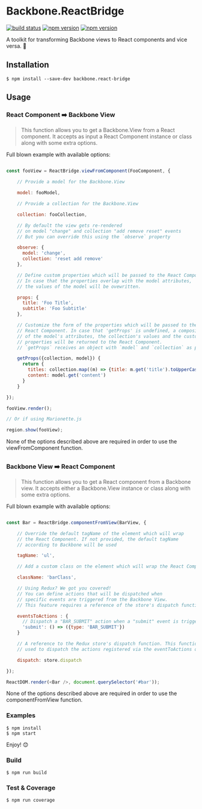 # Backbone.ReactBridge

[![build status](https://img.shields.io/travis/Workable/backbone.react-bridge.svg?style=flat-square)](https://travis-ci.org/Workable/backbone.react-bridge)
[![npm version](https://img.shields.io/npm/v/backbone.react-bridge.svg?style=flat-square)](https://www.npmjs.com/package/backbone.react-bridge)
[![npm version](https://img.shields.io/npm/dm/backbone.react-bridge.svg?style=flat-square)](https://www.npmjs.com/package/backbone.react-bridge)

A toolkit for transforming Backbone views to React components and vice versa. :rocket:

## Installation

```
$ npm install --save-dev backbone.react-bridge
```

## Usage

### React Component :arrow_right: Backbone View

  > This function allows you to get a Backbone.View from a React component. It accepts as input a React Component instance or class along with some extra options.

  Full blown example with available options:

  ```js

  const fooView = ReactBridge.viewFromComponent(FooComponent, {

      // Provide a model for the Backbone.View

      model: fooModel,

      // Provide a collection for the Backbone.View

      collection: fooCollection,

      // By default the view gets re-rendered
      // on model "change" and collection "add remove reset" events
      // But you can override this using the `observe` property

      observe: {
        model: 'change',
        collection: 'reset add remove'
      },

      // Define custom properties which will be passed to the React Component.
      // In case that the properties overlap with the model attributes,
      // the values of the model will be ovewritten.

      props: {
        title: 'Foo Title',
        subtitle: 'Foo Subtitle'
      },

      // Customize the form of the properties which will be passed to the
      // React Component. In case that 'getProps' is undefined, a composition
      // of the model's attributes, the collection's values and the custom
      // properties will be returned to the React Component.
      // `getProps` receives an object with `model` and `collection` as properties.

      getProps({collection, model}) {
        return {
          titles: collection.map((m) => {title: m.get('title').toUpperCase()}),
          content: model.get('content')
        }
      }

  });

  fooView.render();

  // Or if using Marionette.js

  region.show(fooView);

  ```

  None of the options described above are required in order to use the viewFromComponent function.

##

### **Backbone View :arrow_right: React Component**

  > This function allows you to get a React component from a Backbone view. It accepts either a Backbone.View instance or class along with some extra options.

  Full blown example with available options:

  ```js

  const Bar = ReactBridge.componentFromView(BarView, {

      // Override the default tagName of the element which will wrap
      // the React Component. If not provided, the default tagName
      // according to Backbone will be used

      tagName: 'ul',

      // Add a custom class on the element which will wrap the React Component

      className: 'barClass',

      // Using Redux? We got you covered!
      // You can define actions that will be dispatched when
      // specific events are triggered from the Backbone View.
      // This feature requires a reference of the store's dispatch function

      eventsToActions : {
        // Dispatch a "BAR_SUBMIT" action when a "submit" event is triggered by the view
        'submit': () => ({type: 'BAR_SUBMIT'})
      }

      // A reference to the Redux store's dispatch function. This function is
      // used to dispatch the actions registered via the eventToActions option

      dispatch: store.dispatch

  });

  ReactDOM.render(<Bar />, document.querySelector('#bar'));

  ```

  None of the options described above are required in order to use the componentFromView function.


### Examples

```
$ npm install
$ npm start
```
Enjoy! :blush:


### Build
```
$ npm run build
```


### Test & Coverage
```
$ npm run coverage
```
